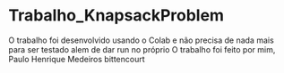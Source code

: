 # Trabalho_KnapsackProblem
O trabalho foi desenvolvido usando o Colab e não precisa de nada mais para ser testado alem de dar run no próprio 
O trabalho foi feito por mim, Paulo Henrique Medeiros bittencourt
